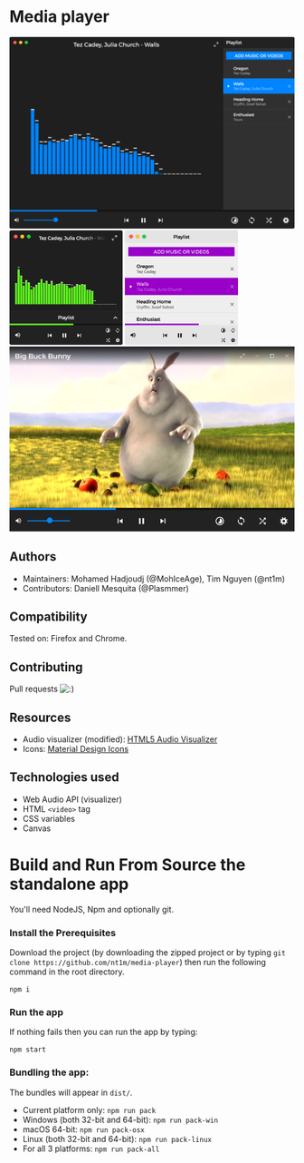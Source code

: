 # Media player

<img src="screenshots/audio-default-mac.png"/>


<img src="screenshots/audio-compact-mac.png" width="200"/>
<img src="screenshots/audio-compact-light-playlist-mac.png" width="200"/>


<img src="screenshots/video-windows.png"/>


## Authors
- Maintainers: Mohamed Hadjoudj (@MohIceAge), Tim Nguyen (@nt1m)
- Contributors: Daniell Mesquita (@Plasmmer)

## Compatibility
Tested on: Firefox and Chrome.

## Contributing
Pull requests ![:)](http://i.imgur.com/Bq7Gq5W.png?raw=true ":)")

## Resources
- Audio visualizer (modified): [HTML5 Audio Visualizer](https://github.com/Wayou/HTML5_Audio_Visualizer)
- Icons: [Material Design Icons](https://github.com/google/material-design-icons)

## Technologies used
- Web Audio API (visualizer)
- HTML `<video>` tag
- CSS variables
- Canvas

# Build and Run From Source the standalone app
You'll need NodeJS, Npm and optionally git.

### Install the Prerequisites
Download the project (by downloading the zipped project or by typing `git clone https://github.com/nt1m/media-player`)
then run the following command in the root directory.
```
npm i
```

### Run the app

If nothing fails then you can run the app by typing:
```
npm start
```

### Bundling the app:

The bundles will appear in `dist/`.

* Current platform only: `npm run pack`
* Windows (both 32-bit and 64-bit): `npm run pack-win`
* macOS 64-bit: `npm run pack-osx`
* Linux (both 32-bit and 64-bit): `npm run pack-linux`
* For all 3 platforms: `npm run pack-all`

